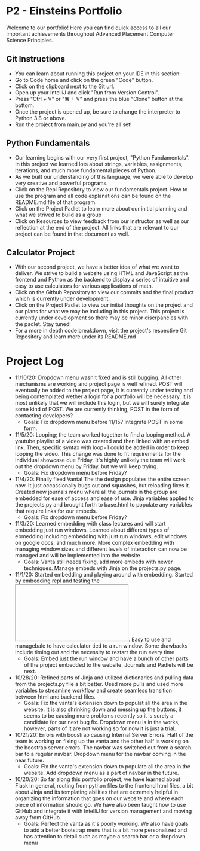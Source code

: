 # P2 - Einsteins Portfolio
Welcome to our portfolio! Here you can find quick access to all our important achievements throughout Advanced Placement Computer Science Principles.

## Git Instructions
* You can learn about running this project on your IDE in this section:
* Go to Code home and click on the green "Code" button.
* Click on the clipboard next to the Git url. 
* Open up your IntelliJ and click "Run from Version Control".
* Press "Ctrl + V" or "⌘ + V" and press the blue "Clone" button at the bottom.
* Once the project is opened up, be sure to change the interpreter to Python 3.8 or above. 
* Run the project from main.py and you're all set!

## Python Fundamentals
* Our learning begins with our very first project, "Python Fundamentals". In this project we learned lots about strings, variables, assignments, iterations, and much more fundamental pieces of Python. 
* As we built our understanding of this language, we were able to develop very creative and powerful programs.
* Click on the Repl Repository to view our fundamentals project. How to use the program and all code explanations can be found on the README.md file of that program.
* Click on the Project Padlet to learn more about our initial planning and what we strived to build as a group
* Click on Resources to view feedback from our instructor as well as our reflection at the end of the project. All links that are relevant to our project can be found in that document as well.

## Calculator Project
* With our second project, we have a better idea of what we want to deliver. We strive to build a website using HTML and JavaScript as the frontend and Python as the backend to display a series of intuitive and easy to use calculators for various applications of math.
* Click on the Github Repository to view our commits and the final product which is currently under development. 
* Click on the Project Padlet to view our initial thoughts on the project and our plans for what we may be including in this project. This project is currently under development so there may be minor discrpancies with the padlet. Stay tuned!
* For a more in depth code breakdown, visit the project's respective Git Repository and learn more under its README.md

# Project Log
* 11/10/20: Dropdown menu wasn't fixed and is still bugging. All other mechanisms are working and project page is well refined. POST will eventually be added to the project page, it is currently under testing and being contemplated wether a login for a portfolio will be necessary. It is most unlikely that we will include this login, but we will surely integrate some kind of POST. We are currently thinking, POST in the form of contacting developers?
  * Goals: Fix dropdown menu before 11/15? Integrate POST in some form.
* 11/5/20: Looping; the team worked together to find a looping method. A youtube playlist of a video was created and then linked with an embed link. Then, specific syntax with loop=1 could be added in order to keep looping the video. This change was done to fit requirements for the individual showcase due Friday. It's highly unlikely the team will work out the dropdown menu by Friday, but we will keep trying.
  * Goals: Fix dropdown menu before Friday?
* 11/4/20: Finally fixed Vanta! The the design populates the entire screen now. It just occassionally bugs out and squashes, but reloading fixes it. Created new journals menu where all the journals in the group are embedded for ease of access and ease of use. Jinja variables applied to the projects.py and brought forth to base.html to populate any variables that require links for our embeds. 
  * Goals: Fix dropdown menu before Friday?
* 11/3/20: Learned embedding with class lectures and will start embedding just run windows. Learned about different types of ebmedding including embedding with just run windows, edit windows on google docs, and much more. More complex embedding with managing window sizes and different levels of interaction can now be managed and will be implemented into the website
  * Goals: Vanta still needs fixing, add more embeds with newer techniques. Manage embeds with Jinja on the projects.py page.
* 11/1/20: Started embedding and playing around with embedding. Started by embedding repl and testing the <iframe></iframe>. Easy to use and managebale to have calculator tied to a run window. Some drawbacks include timing out and the necessity to restart the run every time
  * Goals: Embed just the run window and have a bunch of other parts of the project embedded to the website. Journals and Padlets will be next.
* 10/28/20: Refined parts of Jinja and utilized dictionaries and pulling data from the projects.py file a bit better. Used more pulls and used more variables to streamline workflow and create seamless transition between html and backend files. 
  * Goals: Fix the vanta's extension down to populat all the area in the website. It is also shrinking down and messing up the buttons, it seems to be causing more problems recently so it is surely a candidate for our next bug fix. Dropdown menu is in the works, however, parts of it are not working so for now it is just a trial.
* 10/21/20: Errors with boostrap causing Internal Server Errors. Half of the team is working on fixing up the vanta and the other half is working on the boostrap server errors. The navbar was switched out from a search bar to a regular navbar. Dropdown menu for the navbar coming in the near future.
  * Goals: Fix the vanta's extension down to populate all the area in the website. Add dropdown menu as a part of navbar in the future. 
* 10/20/20: So far along this portfolio project, we have learned about Flask in general, routing from python files to the frontend html files, a bit about Jinja and its templating abilities that are extremely helpful in organizing the information that goes on our website and where each piece of information should go. We have also been taught how to use GitHub and integrate it with IntelliJ for version management and moving away from GitHub. 
  * Goals: Perfect the vanta as it's poorly working. We also have goals to add a better bootstrap menu that is a bit more personalized and has attention to detail such as maybe a search bar or a dropdown menu

